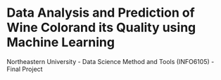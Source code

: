 # Data Analysis and Prediction of Wine Colorand its Quality using Machine Learning
Northeastern University - Data Science Method and Tools (INFO6105) - Final Project
